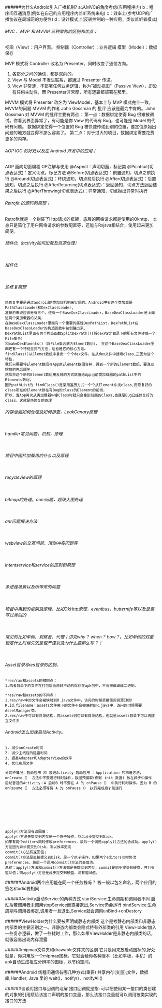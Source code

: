 ######为什么Android引入广播机制?
a:从MVC的角度考虑(应用程序内) 
b：程序间互通消息(例如在自己的应用程序内监听系统来电)
c：效率上(参考UDP的广播协议在局域网的方便性)
d：设计模式上(反转控制的一种应用，类似监听者模式)
###### MVC 、MVP 和 MVVM 三种架构的区别和优点；
视图（View）：用户界面。 
控制器（Controller）：业务逻辑 
模型（Model）：数据保存


MVP 模式将 Controller 改名为 Presenter，同时改变了通信方向。 
1. 各部分之间的通信，都是双向的。 
2. View 与 Model 不发生联系，都通过 Presenter 传递。 
3. View 非常薄，不部署任何业务逻辑，称为”被动视图”（Passive View），即没有任何主动性，而 Presenter非常厚，所有逻辑都部署在那里。


MVVM 模式将 Presenter 改名为 ViewModel，基本上与 MVP 模式完全一致。 
MVVM的问题
MVVM 的作者 John Gossman 的 批评 应该是最为中肯的。John Gossman 对 MVVM 的批评主要有两点： 
第一点：数据绑定使得 Bug 很难被调试。你看到界面异常了，有可能是你 View 的代码有 Bug，也可能是 Model 的代码有问题。
        数据绑定使得一个位置的 Bug 被快速传递到别的位置，要定位原始出问题的地方就变得不那么容易了。 
第二点：对于过大的项目，数据绑定需要花费更多的内存。



###### AOP IOC 的好处以及在 Android 开发中的应用；
AOP 面向切面编程
OP注解与使用
@Aspect：声明切面，标记类
@Pointcut(切点表达式)：定义切点，标记方法
@Before(切点表达式)：前置通知，切点之前执行
@Around(切点表达式)：环绕通知，切点前后执行
@After(切点表达式)：后置通知，切点之后执行
@AfterReturning(切点表达式)：返回通知，切点方法返回结果之后执行
@AfterThrowing(切点表达式)：异常通知，切点抛出异常时执行

###### Retrofit 的源码和原理；
Retrofit就是一个封装了Http请求的框架，底层的网络请求都是使用的Okhttp，
本身只是简化了用户网络请求的参数配置等，还能与Rxjava相结合，使用起来更加简便。
######  插件化（activity如何加载及资源处理）
```

```
######  组件化
```

```
######  热修复原理
```
热修复主要是通过android的类加载机制来实现的。Android中有两个类加载器PathClassLoader和DexClassLoader,
准确的来说应该是有三个，还有一个BaseDexClassLoader，BaseDexClassLoader是上面这两个类加载器的父类，
在BaseDexClassLoader里面有一个重要的属性DexPathList，DexPathList在BaseDexClassLoader的构造函数中被创建出来,
DexPathList里面有两个构造函数SplitDexPath()(将dexPath目录下的所有文件转成一个File集合） 
和makeDexElments()（将File集合转为Elment数组）， 在这个BaseDexClassLoader里面还有一个特别重要的方法，这也是它的核心方法。 
findClass()从Elemet数组中拿出一个个dex文件，在从dex文件中搜索class,正因为这个特性，
我们只需要将Element数组与App原Element数组合并，得到一个新的Element数组，要注意摆放的先后顺序，
然后将这个新的Element数组用反射的方式赋值给App当前类加载器的pathList中的Elements数组，
因为pathList的 findClass()是采用遍历方式一个个从Element中找class,而修复好的class所在的Element排在有Bug的class的Element的前面，
所以，当App再次从类加载器中拿Class时就只会拿到前面的Class,也就是Bug已经修复好的class。这就是热修复的原理
```
######  内存泄漏如何处理及如何排查，LeakCanary原理
```

```
######  handler常见问题，机制，原理
```

```
######  项目中图片加载用的什么以及原理
```

```

######  recycleview的原理
```

```

######  bitmap的处理，oom问题，超级大图处理
```

```

######  anr问题解决方法
```

```
######  webview的交互问题，滑动冲突问题等
```

```
######  intentservice和service的区别和原理
```

```

######  多进程场景以及所带来的问题
```

```
######  项目中用到的框架及原理，比如OkHttp原理，eventbus，butternife等以及是否写过类似的
```

```
######  常见的比如单例，观察者，代理；讲究why？ when？ how？。比如单例的双重锁定什么时候失效是否严谨以及为什么要那么写？！
```

```
######  Asset目录与res目录的区别。 
```
*res/raw和assets的相同点：
1.两者目录下的文件在打包后会原封不动的保存在apk包中，不会被编译成二进制。

*res/raw和assets的不同点：
1.res/raw中的文件会被映射到R.java文件中，访问的时候直接使用资源ID即R.id.filename；assets文件夹下的文件不会被映射到R.java中，访问的时候需要AssetManager类。
2.res/raw不可以有目录结构，而assets则可以有目录结构，也就是assets目录下可以再建立文件夹
```
######  Android怎么加速启动Activity。 
```
1. 减少onCreate时间
2. 减少主线程的阻塞时间
3. 提高Adapter和AdapterView的效率
4. 优化布局文件

分两种情况，启动应用 和 普通Activity 启动应用 ：Application 的构造方法，onCreate（） 方法中不要进行耗时操作，数据预读取(例如 init 数据) 放在异步中操作 
启动普通的Activity：A 启动B 时不要在 A 的 onPause（） 中执行耗时操作。因为 B 的 onResume（） 方法必须等待 A 的 onPause（） 执行完成后才能运行

```
######  
```

```
######  
```

```
######  
```

```


````$xslt

apply()方法没有返回值；
apply()方法先提交到内存是一个原子操作，然后异步提交到Disk。
如果有两个editors同时修改preferences，最后一个调用apply()方法的会成功。apply()方法因为异步提交到Disk，所以效率更高
commit()方法有返回值；
commit()方法是直接提交到Disk，是一个原子操作，如果两个editors同时修改preferences，最后一个调用commit()方法的会成功。
总结：apply()方法和commit()方法都是先提交到内存，commit是同步提交到硬盘，并且有返回值；而apply()方法是异步提交到硬盘，没有返回值。

````



######Android两个应用能在同一个任务栈吗？
栈一般以包名命名，两个应用的签名和udid要相同

######Activity启动Service的两种方式
startService:生命周期和调用者不同.启动后若调用者未调用stopService而直接退出,Service仍会运行
bindService:生命周期与调用者绑定,调用者一旦退出,Service就会调用unBind->onDestory



######ViewHolder为什么要被声明成静态内部类
这个是考静态内部类和非静态内部类的主要区别之一。非静态内部类会隐式持有外部类的引用
ViewHolder加入一些复杂逻辑，做了一些耗时工作，那么如果ViewHolder是非静态内部类的话，就很容易出现内存泄露


######mipmap文件夹和drawable文件夹的区别
它只是用来放启动图标的,好处就是，你只用放一个mipmap图标，它就会给你各种版本（比如平板，手机）的apk自动生成相应分辨率的图标，以节约空间。



######Android 线程间通信有哪几种方式(重要)
共享内存(变量);文件，数据库;Handler; Java 里的 wait()，notify()，notifyAll()


######谈谈对接口与回调的理解
接口回调就是指: 可以把使用某一接口的类创建的对象的引用赋给该接口声明的接口变量，那么该接口变量就可以调用被类实现的接口的方法













































